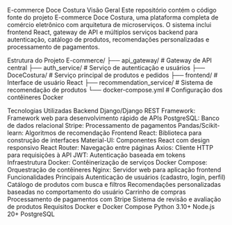 E-commerce Doce Costura
Visão Geral
Este repositório contém o código fonte do projeto E-commerce Doce Costura, uma plataforma completa de comércio eletrônico com arquitetura de microserviços. O sistema inclui frontend React, gateway de API e múltiplos serviços backend para autenticação, catálogo de produtos, recomendações personalizadas e processamento de pagamentos.

Estrutura do Projeto
E-commerce/
├── api_gateway/          # Gateway de API central
├── auth_service/         # Serviço de autenticação e usuários
├── DoceCostura/          # Serviço principal de produtos e pedidos
├── frontend/             # Interface de usuário React
├── recommendation_service/ # Sistema de recomendação de produtos
└── docker-compose.yml    # Configuração dos contêineres Docker

Tecnologias Utilizadas
Backend
Django/Django REST Framework: Framework web para desenvolvimento rápido de APIs
PostgreSQL: Banco de dados relacional
Stripe: Processamento de pagamentos
Pandas/Scikit-learn: Algoritmos de recomendação
Frontend
React: Biblioteca para construção de interfaces
Material-UI: Componentes React com design responsivo
React Router: Navegação entre páginas
Axios: Cliente HTTP para requisições à API
JWT: Autenticação baseada em tokens
Infraestrutura
Docker: Contêinerização de serviços
Docker Compose: Orquestração de contêineres
Nginx: Servidor web para aplicação frontend
Funcionalidades Principais
Autenticação de usuários (cadastro, login, perfil)
Catálogo de produtos com busca e filtros
Recomendações personalizadas baseadas no comportamento do usuário
Carrinho de compras
Processamento de pagamentos com Stripe
Sistema de revisão e avaliação de produtos
Requisitos
Docker e Docker Compose
Python 3.10+
Node.js 20+
PostgreSQL